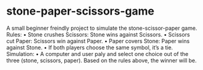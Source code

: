 # stone-paper-scissors-game
A small beginner freindly project to simulate the stone-scissor-paper game.
Rules:
•	Stone crushes Scissors: Stone wins against Scissors.
•	Scissors cut Paper: Scissors win against Paper.
•	Paper covers Stone: Paper wins against Stone.
•	If both players choose the same symbol, it’s a tie.
Simulation:
•	A computer and user paly and select one choice out of the three (stone, scissors, paper). Based on the rules above, the winner will be.
